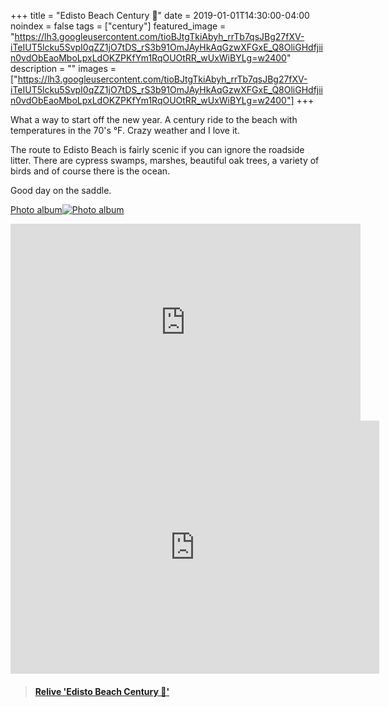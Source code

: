 +++
title =  "Edisto Beach Century 💯"
date = 2019-01-01T14:30:00-04:00
noindex = false
tags = ["century"]
featured_image = "https://lh3.googleusercontent.com/tioBJtgTkiAbyh_rrTb7qsJBg27fXV-iTeIUT5lcku5SvpI0qZZ1jO7tDS_rS3b91OmJAyHkAqGzwXFGxE_Q8OliGHdfjiin0vdObEaoMboLpxLdOKZPKfYm1RqOUOtRR_wUxWiBYLg=w2400"
description = ""
images = ["https://lh3.googleusercontent.com/tioBJtgTkiAbyh_rrTb7qsJBg27fXV-iTeIUT5lcku5SvpI0qZZ1jO7tDS_rS3b91OmJAyHkAqGzwXFGxE_Q8OliGHdfjiin0vdObEaoMboLpxLdOKZPKfYm1RqOUOtRR_wUxWiBYLg=w2400"]
+++

What a way to start off the new year. A century ride to the beach with temperatures in the 70's °F. Crazy weather and I love it.

The route to Edisto Beach is fairly scenic if you can ignore the roadside litter. There are cypress swamps, marshes, beautiful oak trees, a variety of birds and of course there is the ocean.

Good day on the saddle.


[Photo album![Photo album](https://lh3.googleusercontent.com/ydnGIRVkPS89CI5TVgb5DmVLHGHbWSQt8AQeWaEBcwLaRGRiZzf2lz7PzJ5bn_Nv23XJ5DMp-vmKBCSwtGj-RHFo_28aAHzEEyvZaVHkg7Qu7KT82WYP4GsTJA_Nkk-bPGHKT40pJ9E=w2400)](https://photos.app.goo.gl/fKUuf4UTpaASsXja9)

<iframe width="560" height="315" src="https://www.youtube.com/embed/WfcRrlXR6rc" frameborder="0" allow="accelerometer; autoplay; encrypted-media; gyroscope; picture-in-picture" allowfullscreen></iframe>

<iframe height='405' width='590' frameborder='0' allowtransparency='true' scrolling='no' src='https://www.strava.com/activities/2049040200/embed/0d11c92b7b95b8f77845669cd911ea3632a35732'></iframe>

<blockquote class="embedly-card" data-card-controls="0" data-card-key="f1631a41cb254ca5b035dc5747a5bd75"><h4><a href="https://www.relive.cc/view/2049040200?r=embed-site">Relive 'Edisto Beach Century 💯'</a></h4></blockquote>
        <script async src="https://cdn.embedly.com/widgets/platform.js" charset="UTF-8"></script>
